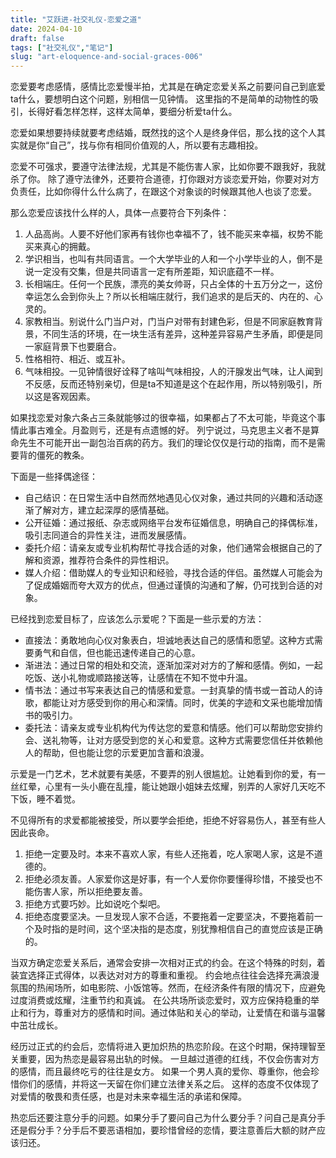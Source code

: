```yaml
---
title: "艾跃进-社交礼仪-恋爱之道"
date: 2024-04-10
draft: false
tags: ["社交礼仪","笔记"]
slug: "art-eloquence-and-social-graces-006"
---
```


恋爱要考虑感情，感情比恋爱慢半拍，尤其是在确定恋爱关系之前要问自己到底爱ta什么，要想明白这个问题，别相信一见钟情。
这里指的不是简单的动物性的吸引，长得好看怎样怎样，这样太简单，要细分析爱ta什么。

恋爱如果想要持续就要考虑结婚，既然找的这个人是终身伴侣，那么找的这个人其实就是你“自己”，找与你有相同价值观的人，所以要有志趣相投。

恋爱不可强求，要遵守法律法规，尤其是不能伤害人家，比如你要不跟我好，我就杀了你。
除了遵守法律外，还要符合道德，打你跟对方谈恋爱开始，你要对对方负责任，比如你得什么什么病了，在跟这个对象谈的时候跟其他人也谈了恋爱。

那么恋爱应该找什么样的人，具体一点要符合下列条件：
1. 人品高尚。人要不好他们家再有钱你也幸福不了，钱不能买来幸福，权势不能买来真心的拥戴。
2. 学识相当，也叫有共同语言。一个大学毕业的人和一个小学毕业的人，倒不是说一定没有交集，但是共同语言一定有所差距，知识底蕴不一样。
3. 长相端庄。任何一个民族，漂亮的美女帅哥，只占全体的十五万分之一，这份幸运怎么会到你头上？所以长相端庄就行，我们追求的是后天的、内在的、心灵的。
4. 家教相当。别说什么门当户对，门当户对带有封建色彩，但是不同家庭教育背景，不同生活的环境，在一块生活有差异，这种差异容易产生矛盾，即便是同一家庭背景下也要磨合。
5. 性格相符、相近、或互补。
6. 气味相投。一见钟情很好诠释了啥叫气味相投，人的汗腺发出气味，让人闻到不反感，反而还特别亲切，但是ta不知道是这个在起作用，所以特别吸引，所以这是客观因素。

如果找恋爱对象六条占三条就能够过的很幸福，如果都占了不太可能，毕竟这个事情此事古难全。月盈则亏，还是有点遗憾的好。
列宁说过，马克思主义者不是算命先生不可能开出一副包治百病的药方。我们的理论仅仅是行动的指南，而不是需要背的僵死的教条。

下面是一些择偶途径：
- 自己结识：在日常生活中自然而然地遇见心仪对象，通过共同的兴趣和活动逐渐了解对方，建立起深厚的感情基础。
- 公开征婚：通过报纸、杂志或网络平台发布征婚信息，明确自己的择偶标准，吸引志同道合的异性关注，进而发展感情。
- 委托介绍：请亲友或专业机构帮忙寻找合适的对象，他们通常会根据自己的了解和资源，推荐符合条件的异性相识。
- 媒人介绍：借助媒人的专业知识和经验，寻找合适的伴侣。虽然媒人可能会为了促成婚姻而夸大双方的优点，但通过谨慎的沟通和了解，仍可找到合适的对象。

已经找到恋爱目标了，应该怎么示爱呢？下面是一些示爱的方法：
- 直接法：勇敢地向心仪对象表白，坦诚地表达自己的感情和愿望。这种方式需要勇气和自信，但也能迅速传递自己的心意。
- 渐进法：通过日常的相处和交流，逐渐加深对对方的了解和感情。例如，一起吃饭、送小礼物或顺路接送等，让感情在不知不觉中升温。
- 情书法：通过书写来表达自己的情感和爱意。一封真挚的情书或一首动人的诗歌，都能让对方感受到你的用心和深情。同时，优美的字迹和文采也能增加情书的吸引力。
- 委托法：请亲友或专业机构代为传达您的爱意和情感。他们可以帮助您安排约会、送礼物等，让对方感受到您的关心和爱意。这种方式需要您信任并依赖他人的帮助，但也能让您的示爱更加含蓄和浪漫。

示爱是一门艺术，艺术就要有美感，不要弄的别人很尴尬。让她看到你的爱，有一丝红晕，心里有一头小鹿在乱撞，能让她跟小姐妹去炫耀，别弄的人家好几天吃不下饭，睡不着觉。

不见得所有的求爱都能被接受，所以要学会拒绝，拒绝不好容易伤人，甚至有些人因此丧命。
1. 拒绝一定要及时。本来不喜欢人家，有些人还拖着，吃人家喝人家，这是不道德的。
2. 拒绝必须友善。人家爱你这是好事，有一个人爱你你要懂得珍惜，不接受也不能伤害人家，所以拒绝要友善。
3. 拒绝方式要巧妙。比如说吃个梨吧。
4. 拒绝态度要坚决。一旦发现人家不合适，不要拖着一定要坚决，不要拖着前一个及时指的是时间，这个坚决指的是态度，别犹豫相信自己的直觉应该是正确的。

当双方确定恋爱关系后，通常会安排一次相对正式的约会。在这个特殊的时刻，着装宜选择正式得体，以表达对对方的尊重和重视。
约会地点往往会选择充满浪漫氛围的热闹场所，如电影院、小饭馆等。然而，在经济条件有限的情况下，应避免过度消费或炫耀，注重节约和真诚。
在公共场所谈恋爱时，双方应保持稳重的举止和行为，尊重对方的感情和时间。通过体贴和关心的举动，让爱情在和谐与温馨中茁壮成长。

经历过正式的约会后，恋情将进入更加炽热的热恋阶段。在这个时期，保持理智至关重要，因为热恋是最容易出轨的时候。
一旦越过道德的红线，不仅会伤害对方的感情，而且最终吃亏的往往是女方。
如果一个男人真的爱你、尊重你，他会珍惜你们的感情，并将这一天留在你们建立法律关系之后。
这样的态度不仅体现了对爱情的敬畏和责任感，也是对未来幸福生活的承诺和保障。

热恋后还要注意分手的问题。如果分手了要问自己为什么要分手？问自己是真分手还是假分手？分手后不要恶语相加，要珍惜曾经的恋情，要注意善后大额的财产应该归还。